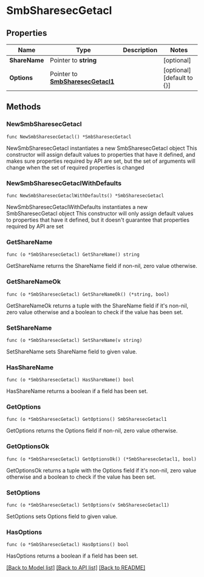 # SmbSharesecGetacl

## Properties

Name | Type | Description | Notes
------------ | ------------- | ------------- | -------------
**ShareName** | Pointer to **string** |  | [optional] 
**Options** | Pointer to [**SmbSharesecGetacl1**](SmbSharesecGetacl1.md) |  | [optional] [default to {}]

## Methods

### NewSmbSharesecGetacl

`func NewSmbSharesecGetacl() *SmbSharesecGetacl`

NewSmbSharesecGetacl instantiates a new SmbSharesecGetacl object
This constructor will assign default values to properties that have it defined,
and makes sure properties required by API are set, but the set of arguments
will change when the set of required properties is changed

### NewSmbSharesecGetaclWithDefaults

`func NewSmbSharesecGetaclWithDefaults() *SmbSharesecGetacl`

NewSmbSharesecGetaclWithDefaults instantiates a new SmbSharesecGetacl object
This constructor will only assign default values to properties that have it defined,
but it doesn't guarantee that properties required by API are set

### GetShareName

`func (o *SmbSharesecGetacl) GetShareName() string`

GetShareName returns the ShareName field if non-nil, zero value otherwise.

### GetShareNameOk

`func (o *SmbSharesecGetacl) GetShareNameOk() (*string, bool)`

GetShareNameOk returns a tuple with the ShareName field if it's non-nil, zero value otherwise
and a boolean to check if the value has been set.

### SetShareName

`func (o *SmbSharesecGetacl) SetShareName(v string)`

SetShareName sets ShareName field to given value.

### HasShareName

`func (o *SmbSharesecGetacl) HasShareName() bool`

HasShareName returns a boolean if a field has been set.

### GetOptions

`func (o *SmbSharesecGetacl) GetOptions() SmbSharesecGetacl1`

GetOptions returns the Options field if non-nil, zero value otherwise.

### GetOptionsOk

`func (o *SmbSharesecGetacl) GetOptionsOk() (*SmbSharesecGetacl1, bool)`

GetOptionsOk returns a tuple with the Options field if it's non-nil, zero value otherwise
and a boolean to check if the value has been set.

### SetOptions

`func (o *SmbSharesecGetacl) SetOptions(v SmbSharesecGetacl1)`

SetOptions sets Options field to given value.

### HasOptions

`func (o *SmbSharesecGetacl) HasOptions() bool`

HasOptions returns a boolean if a field has been set.


[[Back to Model list]](../README.md#documentation-for-models) [[Back to API list]](../README.md#documentation-for-api-endpoints) [[Back to README]](../README.md)


